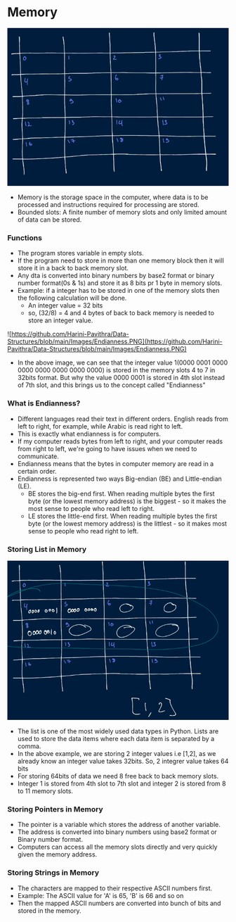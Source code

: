 # Memory 

![Memory](https://github.com/Harini-Pavithra/Data-Structures/blob/main/Images/Memory.PNG)

- Memory is the storage space in the computer, where data is to be processed and instructions required for processing are stored.
- Bounded slots: A finite number of memory slots and only limited amount of data can be stored.

### Functions
- The program stores variable in empty slots.
- If the program need to store in more than one memory block then it will store it in a back to back memory slot.
- Any dta is converted into binary numbers by base2 format or binary number format(0s & 1s) and store it as 8 bits pr 1 byte in memory slots.
- Example: if a integer has to be stored in one of the memory slots then the following calculation will be done.
   - An integer value = 32 bits
   - so, (32/8) = 4 and 4 bytes of back to back memory is needed to store an integer value.
   
![https://github.com/Harini-Pavithra/Data-Structures/blob/main/Images/Endianness.PNG](https://github.com/Harini-Pavithra/Data-Structures/blob/main/Images/Endianness.PNG)

- In the above image, we can see that the integer value 1(0000 0001 0000 0000 0000 0000 0000 0000) is stored in the memory slots 4 to 7 in 32bits format. But why the value 0000 0001
is stored in 4th slot instead of 7th slot, and this brings us to the concept called "Endianness"

### What is Endianness?
- Different languages read their text in different orders. English reads from left to right, for example, while Arabic is read right to left.
- This is exactly what endianness is for computers.
- If my computer reads bytes from left to right, and your computer reads from right to left, we're going to have issues when we need to communicate.
- Endianness means that the bytes in computer memory are read in a certain order.
- Endianness is represented two ways Big-endian (BE) and Little-endian (LE).
  - BE stores the big-end first. When reading multiple bytes the first byte (or the lowest memory address) is the biggest - so it makes the most sense to people who read left to right.
  - LE stores the little-end first. When reading multiple bytes the first byte (or the lowest memory address) is the littlest -  so it makes most sense to people who read right to left.

### Storing List in Memory

![List](https://github.com/Harini-Pavithra/Data-Structures/blob/main/Images/List.PNG)

- The list is one of the most widely used data types in Python. Lists are used to store the data items where each data item is separated by a comma.
- In the above example, we are storing 2 integer values i.e [1,2], as we already know an integer value takes 32bits. So, 2 integrer value takes 64 bits 
- For storing 64bits of data we need 8 free back to back memory slots.
- Integer 1 is stored from 4th slot to 7th slot and integer 2 is stored from 8 to 11 memory slots.

### Storing Pointers in Memory
- The pointer is a variable which stores the address of another variable.
- The address is converted into binary numbers using base2 format or Binary number format.
- Computers can access all the memory slots directly and very quickly given the memory address.

### Storing Strings in Memory
- The characters are mapped to their respective ASCII numbers first.
- Example: The ASCII value for 'A' is 65, 'B' is 66 and so on
- Then the mapped ASCII numbers are converted into bunch of bits and stored in the memory.

